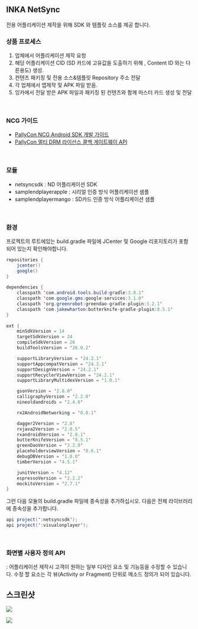 ## INKA NetSync

전용 어플리케이션 제작을 위해 SDK 와 템플릿 소스를 제공 합니다.


### 상품 프로세스

1. 업체에서 어플리케이션 제작 요청
2. 해당 어플리케이션 CID (SD 카드에 고유값을 도출하기 위해 , Content ID 와는 다른용도) 생성.
3. 컨텐츠 패키징 및 전용 소스&템플릿 Repository 주소 전달
4. 각 업체에서 앱제작 및 APK 파일 받음.
5. 잉카에서 전달 받은 APK 파일과 패키징 된 컨텐츠와 함께 마스터 카드 생성 및 전달


</br>

### NCG 가이드

- <a href="https://docs.pallycon.com/ko/license-gateway.html">PallyCon NCG Android SDK 개발 가이드</a>
- <a href="https://docs.pallycon.com/ko/license-gateway.html">PallyCon 멀티 DRM 라이선스 콜백 게이트웨이 API
</a>


</br>

### 모듈
- netsyncsdk : ND 어플리케이션 SDK
- samplendplayerapple : 시리얼 인증 방식 어플리케이션 샘플
- samplendplayermango : SD카드 인증 방식 어플리케이션 샘플

</br>

### 환경


프로젝트의 루트에있는 build.gradle 파일에 JCenter 및 Google 리포지토리가 포함되어 있는지 확인해야합니다.

``` java
repositories {
    jcenter()
    google()
}
    
dependencies {
    classpath 'com.android.tools.build:gradle:3.0.1'
    classpath 'com.google.gms:google-services:3.1.0'
    classpath 'org.greenrobot:greendao-gradle-plugin:3.2.1'
    classpath 'com.jakewharton:butterknife-gradle-plugin:8.5.1'
}
    
ext {
    minSdkVersion = 14
    targetSdkVersion = 24
    compileSdkVersion = 26
    buildToolsVersion = '26.0.2'

    supportLibraryVersion = '24.2.1'
    supportAppcompatVersion = '24.2.1'
    supportDesignVersion = '24.2.1'
    supportRecyclerViewVersion = '24.2.1'
    supportLibraryMultidexVersion = '1.0.1'

    gsonVersion = '2.8.0'
    calligraphyVersion = '2.2.0'
    nineoldandroids = '2.4.0'

    rx2AndroidNetworking = '0.0.1'

    dagger2Version = '2.8'
    rxjava2Version = '2.0.5'
    rxandroidVersion = '2.0.1'
    butterKnifeVersion = '8.5.1'
    greenDaoVersion = '3.2.0'
    placeholderviewVersion = '0.6.1'
    debugDBVersion = '1.0.0'
    timberVersion = '4.5.1'

    junitVersion = '4.12'
    espressoVersion = '2.2.2'
    mockitoVersion = '2.7.1'
}

```


그런 다음 모듈의 build.gradle 파일에 종속성을 추가하십시오. 다음은 전체 라이브러리에 종속성을 추가합니다.
``` java
api project(':netsyncsdk');
api project(':visualonplayer');
```

</br>


### 화면별 사용자 정의 API 
: 어플리케이션 제작시 고객이 원하는 일부 디자인 요소 및 기능등을 수정할 수 있습니다.
수정 할 요소는 각 뷰(Activity or Fragment) 단위로 메소드 정의가 되어 있습니다.


스크린샷
-------
<img src="https://user-images.githubusercontent.com/39693463/40693044-3a14d160-63f0-11e8-9c5b-701a65de4c5e.jpg"></img>

<img src="https://user-images.githubusercontent.com/39693463/40693049-4498c038-63f0-11e8-81b1-be35258fd975.jpg"></img>